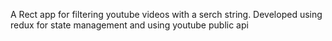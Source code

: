 A Rect app for filtering youtube videos with a serch string. Developed using redux for state management and using youtube public api
